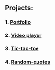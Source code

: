 ## Projects:
### 1. [Portfolio](https://mldx.github.io/Rs-PreFE-JS-projects/portfolio)
### 2. [Video player](https://mldx.github.io/Rs-PreFE-JS-projects/video-player)
### 3. [Tic-tac-toe](https://mldx.github.io/Rs-PreFE-JS-projects/tic-tac-toe)
### 4. [Random-quotes](https://mldx.github.io/Rs-PreFE-JS-projects/random-quotes/)
